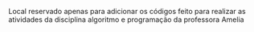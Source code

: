 Local reservado apenas para adicionar os códigos feito para realizar as atividades da disciplina algoritmo e programação da professora Amelia
